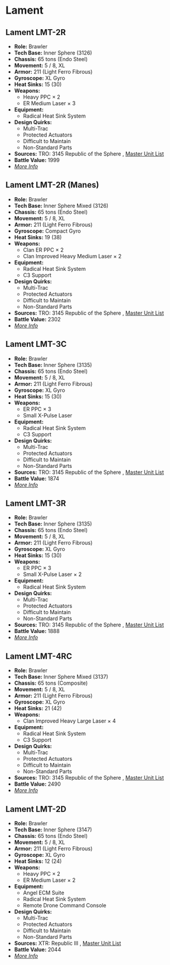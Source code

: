 # Lament 

## Lament LMT-2R 

- **Role:** Brawler 
- **Tech Base:** Inner Sphere (3126) 
- **Chassis:** 65 tons (Endo Steel) 
- **Movement:** 5 / 8, XL 
- **Armor:** 211 (Light Ferro Fibrous) 
- **Gyroscope:** XL Gyro 
- **Heat Sinks:** 15 (30) 
- **Weapons:** 
  - Heavy PPC × 2 
  - ER Medium Laser × 3 
- **Equipment:** 
  - Radical Heat Sink System 
- **Design Quirks:** 
  - Multi-Trac 
  - Protected Actuators 
  - Difficult to Maintain 
  - Non-Standard Parts 
- **Sources:** TRO: 3145 Republic of the Sphere , [Master Unit List](http://masterunitlist.info/Unit/Details/6676) 
- **Battle Value:** 1999 
- [*More Info*](lament/lament_lmt-2r.md) 

## Lament LMT-2R (Manes) 

- **Role:** Brawler 
- **Tech Base:** Inner Sphere Mixed (3126) 
- **Chassis:** 65 tons (Endo Steel) 
- **Movement:** 5 / 8, XL 
- **Armor:** 211 (Light Ferro Fibrous) 
- **Gyroscope:** Compact Gyro 
- **Heat Sinks:** 19 (38) 
- **Weapons:** 
  - Clan ER PPC × 2 
  - Clan Improved Heavy Medium Laser × 2 
- **Equipment:** 
  - Radical Heat Sink System 
  - C3 Support 
- **Design Quirks:** 
  - Multi-Trac 
  - Protected Actuators 
  - Difficult to Maintain 
  - Non-Standard Parts 
- **Sources:** TRO: 3145 Republic of the Sphere , [Master Unit List](http://masterunitlist.info/Unit/Details/7400) 
- **Battle Value:** 2302 
- [*More Info*](lament/lament_lmt-2r_manes.md) 

## Lament LMT-3C 

- **Role:** Brawler 
- **Tech Base:** Inner Sphere (3135) 
- **Chassis:** 65 tons (Endo Steel) 
- **Movement:** 5 / 8, XL 
- **Armor:** 211 (Light Ferro Fibrous) 
- **Gyroscope:** XL Gyro 
- **Heat Sinks:** 15 (30) 
- **Weapons:** 
  - ER PPC × 3 
  - Small X-Pulse Laser 
- **Equipment:** 
  - Radical Heat Sink System 
  - C3 Support 
- **Design Quirks:** 
  - Multi-Trac 
  - Protected Actuators 
  - Difficult to Maintain 
  - Non-Standard Parts 
- **Sources:** TRO: 3145 Republic of the Sphere , [Master Unit List](http://masterunitlist.info/Unit/Details/6722) 
- **Battle Value:** 1874 
- [*More Info*](lament/lament_lmt-3c.md) 

## Lament LMT-3R 

- **Role:** Brawler 
- **Tech Base:** Inner Sphere (3135) 
- **Chassis:** 65 tons (Endo Steel) 
- **Movement:** 5 / 8, XL 
- **Armor:** 211 (Light Ferro Fibrous) 
- **Gyroscope:** XL Gyro 
- **Heat Sinks:** 15 (30) 
- **Weapons:** 
  - ER PPC × 3 
  - Small X-Pulse Laser × 2 
- **Equipment:** 
  - Radical Heat Sink System 
- **Design Quirks:** 
  - Multi-Trac 
  - Protected Actuators 
  - Difficult to Maintain 
  - Non-Standard Parts 
- **Sources:** TRO: 3145 Republic of the Sphere , [Master Unit List](http://masterunitlist.info/Unit/Details/6723) 
- **Battle Value:** 1888 
- [*More Info*](lament/lament_lmt-3r.md) 

## Lament LMT-4RC 

- **Role:** Brawler 
- **Tech Base:** Inner Sphere Mixed (3137) 
- **Chassis:** 65 tons (Composite) 
- **Movement:** 5 / 8, XL 
- **Armor:** 211 (Light Ferro Fibrous) 
- **Gyroscope:** XL Gyro 
- **Heat Sinks:** 21 (42) 
- **Weapons:** 
  - Clan Improved Heavy Large Laser × 4 
- **Equipment:** 
  - Radical Heat Sink System 
  - C3 Support 
- **Design Quirks:** 
  - Multi-Trac 
  - Protected Actuators 
  - Difficult to Maintain 
  - Non-Standard Parts 
- **Sources:** TRO: 3145 Republic of the Sphere , [Master Unit List](http://masterunitlist.info/Unit/Details/6724) 
- **Battle Value:** 2490 
- [*More Info*](lament/lament_lmt-4rc.md) 

## Lament LMT-2D 

- **Role:** Brawler 
- **Tech Base:** Inner Sphere (3147) 
- **Chassis:** 65 tons (Endo Steel) 
- **Movement:** 5 / 8, XL 
- **Armor:** 211 (Light Ferro Fibrous) 
- **Gyroscope:** XL Gyro 
- **Heat Sinks:** 12 (24) 
- **Weapons:** 
  - Heavy PPC × 2 
  - ER Medium Laser × 2 
- **Equipment:** 
  - Angel ECM Suite 
  - Radical Heat Sink System 
  - Remote Drone Command Console 
- **Design Quirks:** 
  - Multi-Trac 
  - Protected Actuators 
  - Difficult to Maintain 
  - Non-Standard Parts 
- **Sources:** XTR: Republic III , [Master Unit List](http://masterunitlist.info/Unit/Details/7383) 
- **Battle Value:** 2044 
- [*More Info*](lament/lament_lmt-2d.md) 

